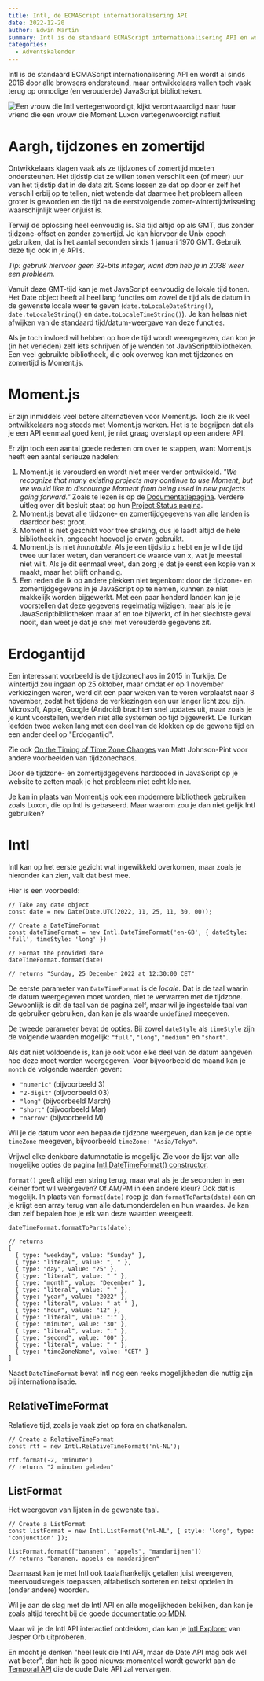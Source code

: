```yaml
---
title: Intl, de ECMAScript internationalisering API
date: 2022-12-20
author: Edwin Martin
summary: Intl is de standaard ECMAScript internationalisering API en wordt al sinds 2016 door alle browsers ondersteund, maar ontwikkelaars vallen toch vaak terug op onnodige (en verouderde) JavaScript bibliotheken.
categories: 
  - Adventskalender
---
```

Intl is de standaard ECMAScript internationalisering API en wordt al sinds 2016 door alle browsers ondersteund, maar ontwikkelaars vallen toch vaak terug op onnodige (en verouderde) JavaScript bibliotheken.

![Een vrouw die Intl vertegenwoordigt, kijkt verontwaardigd naar haar vriend die een vrouw die Moment Luxon vertegenwoordigt nafluit](https://fronteers.nl/_img/adventskalender/blog-edwin.jpg)

# Aargh, tijdzones en zomertijd

Ontwikkelaars klagen vaak als ze tijdzones of zomertijd moeten ondersteunen. Het tijdstip dat ze willen tonen verschilt een (of meer) uur van het tijdstip dat in de data zit. Soms lossen ze dat op door er zelf het verschil erbij op te tellen, niet wetende dat daarmee het probleem alleen groter is geworden en de tijd na de eerstvolgende zomer-wintertijdwisseling waarschijnlijk weer onjuist is.

Terwijl de oplossing heel eenvoudig is. Sla tijd altijd op als GMT, dus zonder tijdzone-offset en zonder zomertijd. Je kan hiervoor de Unix epoch gebruiken, dat is het aantal seconden sinds 1 januari 1970 GMT. Gebruik deze tijd ook in je API’s.

*Tip: gebruik hiervoor geen 32-bits integer, want dan heb je in 2038 weer een probleem.*

Vanuit deze GMT-tijd kan je met JavaScript eenvoudig de lokale tijd tonen. Het Date object heeft al heel lang functies om zowel de tijd als de datum in de gewenste locale weer te geven (`date.toLocaleDateString()`, `date.toLocaleString()` en `date.toLocaleTimeString()`). Je kan helaas niet afwijken van de standaard tijd/datum-weergave van deze functies.

Als je toch invloed wil hebben op hoe de tijd wordt weergegeven, dan kon je (in het verleden) zelf iets schrijven of je wenden tot JavaScriptbibliotheken. Een veel gebruikte bibliotheek, die ook overweg kan met tijdzones en zomertijd is Moment.js.

# Moment.js

Er zijn inmiddels veel betere alternatieven voor Moment.js. Toch zie ik veel ontwikkelaars nog steeds met Moment.js werken. Het is te begrijpen dat als je een API eenmaal goed kent, je niet graag overstapt op een andere API.

Er zijn toch een aantal goede redenen om over te stappen, want Moment.js heeft een aantal serieuze nadelen:

1. Moment.js is verouderd en wordt niet meer verder ontwikkeld. *"We recognize that many existing projects may continue to use Moment, but we would like to discourage Moment from being used in new projects going forward."* Zoals te lezen is op de [Documentatiepagina](https://momentjs.com/docs/). Verdere uitleg over dit besluit staat op hun [Project Status pagina](https://momentjs.com/docs/#/-project-status/).
2. Moment.js bevat alle tijdzone- en zomertijdgegevens van alle landen is daardoor best groot.
3. Moment is niet geschikt voor tree shaking, dus je laadt altijd de hele bibliotheek in, ongeacht hoeveel je ervan gebruikt.
4. Moment.js is niet *immutable*. Als je een tijdstip x hebt en je wil de tijd twee uur later weten, dan verandert de waarde van x, wat je meestal niet wilt. Als je dit eenmaal weet, dan zorg je dat je eerst een kopie van x maakt, maar het blijft onhandig.
5. Een reden die ik op andere plekken niet tegenkom: door de tijdzone- en zomertijdgegevens in je JavaScript op te nemen, kunnen ze niet makkelijk worden bijgewerkt. Met een paar honderd landen kan je je voorstellen dat deze gegevens regelmatig wijzigen, maar als je je JavaScriptbibliotheken maar af en toe bijwerkt, of in het slechtste geval nooit, dan weet je dat je snel met verouderde gegevens zit.

# Erdogantijd

Een interessant voorbeeld is de tijdzonechaos in 2015 in Turkije. De wintertijd zou ingaan op 25 oktober, maar omdat er op 1 november verkiezingen waren, werd dit een paar weken van te voren verplaatst naar 8 november, zodat het tijdens de verkiezingen een uur langer licht zou zijn. Microsoft, Apple, Google (Android) brachten snel updates uit, maar zoals je je kunt voorstellen, werden niet alle systemen op tijd bijgewerkt. De Turken leefden twee weken lang met een deel van de klokken op de gewone tijd en een ander deel op "Erdogantijd".

Zie ook [On the Timing of Time Zone Changes](https://codeofmatt.com/on-the-timing-of-time-zone-changes/) van Matt Johnson-Pint voor andere voorbeelden van tijdzonechaos.

Door de tijdzone- en zomertijdgegevens hardcoded in JavaScript op je website te zetten maak je het probleem niet echt kleiner.

Je kan in plaats van Moment.js ook een modernere bibliotheek gebruiken zoals Luxon, die op Intl is gebaseerd. Maar waarom zou je dan niet gelijk Intl gebruiken?

# Intl

Intl kan op het eerste gezicht wat ingewikkeld overkomen, maar zoals je hieronder kan zien, valt dat best mee.

Hier is een voorbeeld:

```
// Take any date object
const date = new Date(Date.UTC(2022, 11, 25, 11, 30, 00));

// Create a DateTimeFormat
const dateTimeFormat = new Intl.DateTimeFormat('en-GB', { dateStyle: 'full', timeStyle: 'long' })

// Format the provided date
dateTimeFormat.format(date)

// returns "Sunday, 25 December 2022 at 12:30:00 CET"
```

De eerste parameter van `DateTimeFormat` is de *locale*. Dat is de taal waarin de datum weergegeven moet worden, niet te verwarren met de tijdzone. Gewoonlijk is dit de taal van de pagina zelf, maar wil je ingestelde taal van de gebruiker gebruiken, dan kan je als waarde `undefined` meegeven.

De tweede parameter bevat de opties. Bij zowel `dateStyle` als `timeStyle` zijn de volgende waarden mogelijk: `"full"`, `"long"`, `"medium"` en `"short"`.

Als dat niet voldoende is, kan je ook voor elke deel van de datum aangeven hoe deze moet worden weergegeven. Voor bijvoorbeeld de maand kan je `month` de volgende waarden geven:

* `"numeric"` (bijvoorbeeld 3)
* `"2-digit"` (bijvoorbeeld 03)
* `"long"` (bijvoorbeeld March)
* `"short"` (bijvoorbeeld Mar)
* `"narrow"` (bijvoorbeeld M)

Wil je de datum voor een bepaalde tijdzone weergeven, dan kan je de optie `timeZone` meegeven, bijvoorbeeld `timeZone: "Asia/Tokyo"`.

Vrijwel elke denkbare datumnotatie is mogelijk. Zie voor de lijst van alle mogelijke opties de pagina [Intl.DateTimeFormat() constructor](https://developer.mozilla.org/en-US/docs/Web/JavaScript/Reference/Global_Objects/Intl/DateTimeFormat/DateTimeFormat).

`format()` geeft altijd een string terug, maar wat als je de seconden in een kleiner font wil weergeven? Of AM/PM in een andere kleur? Ook dat is mogelijk. In plaats van `format(date)` roep je dan `formatToParts(date)` aan en je krijgt een array terug van alle datumonderdelen en hun waardes. Je kan dan zelf bepalen hoe je elk van deze waarden weergeeft.

```
dateTimeFormat.formatToParts(date);

// returns
[
  { type: "weekday", value: "Sunday" },
  { type: "literal", value: ", " },
  { type: "day", value: "25" },
  { type: "literal", value: " " },
  { type: "month", value: "December" },
  { type: "literal", value: " " },
  { type: "year", value: "2022" },
  { type: "literal", value: " at " },
  { type: "hour", value: "12" },
  { type: "literal", value: ":" },
  { type: "minute", value: "30" },
  { type: "literal", value: ":" },
  { type: "second", value: "00" },
  { type: "literal", value: " " },
  { type: "timeZoneName", value: "CET" }
]
```

Naast `DateTimeFormat` bevat Intl nog een reeks mogelijkheden die nuttig zijn bij internationalisatie.

## RelativeTimeFormat

Relatieve tijd, zoals je vaak ziet op fora en chatkanalen.

```
// Create a RelativeTimeFormat
const rtf = new Intl.RelativeTimeFormat('nl-NL');

rtf.format(-2, 'minute')
// returns "2 minuten geleden"
```

## ListFormat

Het weergeven van lijsten in de gewenste taal.

```
// Create a ListFormat
const listFormat = new Intl.ListFormat('nl-NL', { style: 'long', type: 'conjunction' });

listFormat.format(["bananen", "appels", "mandarijnen"])
// returns "bananen, appels en mandarijnen"
```

Daarnaast kan je met Intl ook taalafhankelijk getallen juist weergeven, meervoudsregels toepassen, alfabetisch sorteren en tekst opdelen in (onder andere) woorden.

Wil je aan de slag met de Intl API en alle mogelijkheden bekijken, dan kan je zoals altijd terecht bij de goede [documentatie op MDN](https://developer.mozilla.org/en-US/docs/Web/JavaScript/Reference/Global_Objects/Intl).

Maar wil je de Intl API interactief ontdekken, dan kan je [Intl Explorer](https://www.intl-explorer.com/?locale=nl-NL) van Jesper Orb uitproberen.

En mocht je denken "heel leuk die Intl API, maar de Date API mag ook wel wat beter", dan heb ik goed nieuws: momenteel wordt gewerkt aan de [Temporal API](https://tc39.es/proposal-temporal/docs/) die de oude Date API zal vervangen.
